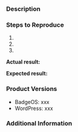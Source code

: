 <!--
Have you searched for similar issues? There is a lot of feedbacks and bug reports we have received and closed as duplicate.
Before submitting this issue, please search for the issue: https://github.com/opencredit/badgeos/issues
-->

### Description

### Steps to Reproduce

  1.
  2.
  3.

**Actual result:**


**Expected result:**



### Product Versions
<!--
List WordPress, BadgeOS version and any addons used for BadgeOS should be listed below.
-->

- BadgeOS: xxx
- WordPress: xxx


### Additional Information


